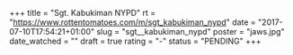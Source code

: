 +++
title = "Sgt. Kabukiman NYPD"
rt = "https://www.rottentomatoes.com/m/sgt_kabukiman_nypd"
date = "2017-07-10T17:54:21+01:00"
slug = "sgt__kabukiman_nypd"
poster = "jaws.jpg"
date_watched = ""
draft = true
rating = "-"
status = "PENDING"
+++